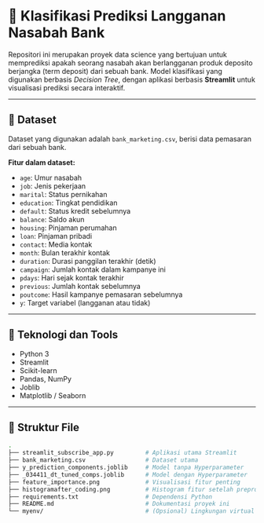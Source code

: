 # 🎯 Klasifikasi Prediksi Langganan Nasabah Bank

Repositori ini merupakan proyek data science yang bertujuan untuk memprediksi apakah seorang nasabah akan berlangganan produk deposito berjangka (term deposit) dari sebuah bank. Model klasifikasi yang digunakan berbasis *Decision Tree*, dengan aplikasi berbasis **Streamlit** untuk visualisasi prediksi secara interaktif.

---

## 🧠 Dataset
Dataset yang digunakan adalah `bank_marketing.csv`, berisi data pemasaran dari sebuah bank.

**Fitur dalam dataset:**
- `age`: Umur nasabah
- `job`: Jenis pekerjaan
- `marital`: Status pernikahan
- `education`: Tingkat pendidikan
- `default`: Status kredit sebelumnya
- `balance`: Saldo akun
- `housing`: Pinjaman perumahan
- `loan`: Pinjaman pribadi
- `contact`: Media kontak
- `month`: Bulan terakhir kontak
- `duration`: Durasi panggilan terakhir (detik)
- `campaign`: Jumlah kontak dalam kampanye ini
- `pdays`: Hari sejak kontak terakhir
- `previous`: Jumlah kontak sebelumnya
- `poutcome`: Hasil kampanye pemasaran sebelumnya
- `y`: Target variabel (langganan atau tidak)

---

## 🚀 Teknologi dan Tools
- Python 3
- Streamlit
- Scikit-learn
- Pandas, NumPy
- Joblib
- Matplotlib / Seaborn

---

## 🧾 Struktur File
```bash
.
├── streamlit_subscribe_app.py         # Aplikasi utama Streamlit
├── bank_marketing.csv                 # Dataset utama
├── y_prediction_components.joblib     # Model tanpa Hyperparameter
├── _034411_dt_tuned_comps.joblib      # Model dengan Hyperparameter
├── feature_importance.png             # Visualisasi fitur penting
├── histogramafter_coding.png          # Histogram fitur setelah preprocessing
├── requirements.txt                   # Dependensi Python
├── README.md                          # Dokumentasi proyek ini
└── myenv/                             # (Opsional) Lingkungan virtual
